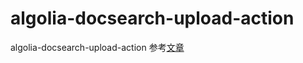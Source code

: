 # algolia-docsearch-upload-action
algolia-docsearch-upload-action
参考<a href="https://www.freecodecamp.org/chinese/news/upload-algolia-index-with-github-action-build-by-myself/">文章</a>
